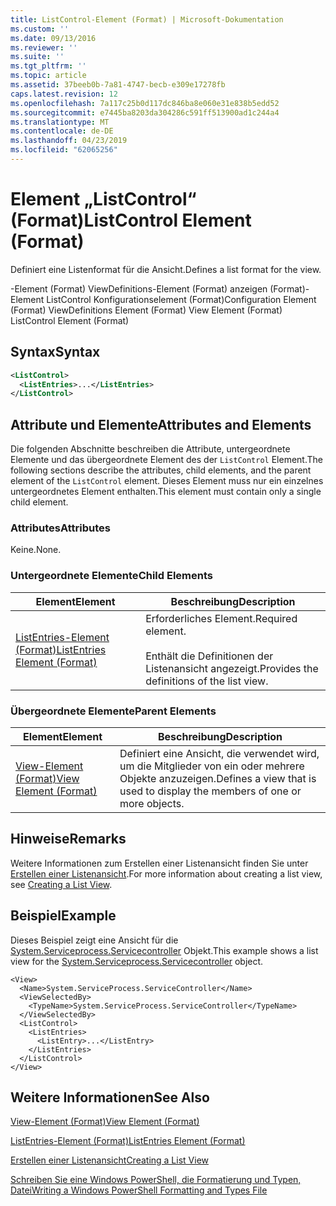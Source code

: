 ```yaml
---
title: ListControl-Element (Format) | Microsoft-Dokumentation
ms.custom: ''
ms.date: 09/13/2016
ms.reviewer: ''
ms.suite: ''
ms.tgt_pltfrm: ''
ms.topic: article
ms.assetid: 37beeb0b-7a81-4747-becb-e309e17278fb
caps.latest.revision: 12
ms.openlocfilehash: 7a117c25b0d117dc846ba8e060e31e838b5edd52
ms.sourcegitcommit: e7445ba8203da304286c591ff513900ad1c244a4
ms.translationtype: MT
ms.contentlocale: de-DE
ms.lasthandoff: 04/23/2019
ms.locfileid: "62065256"
---
```

# <a name="listcontrol-element-format"></a><span data-ttu-id="2cb12-102">Element „ListControl“ (Format)</span><span class="sxs-lookup"><span data-stu-id="2cb12-102">ListControl Element (Format)</span></span>

<span data-ttu-id="2cb12-103">Definiert eine Listenformat für die Ansicht.</span><span class="sxs-lookup"><span data-stu-id="2cb12-103">Defines a list format for the view.</span></span>

<span data-ttu-id="2cb12-104">-Element (Format) ViewDefinitions-Element (Format) anzeigen (Format)-Element ListControl Konfigurationselement (Format)</span><span class="sxs-lookup"><span data-stu-id="2cb12-104">Configuration Element (Format) ViewDefinitions Element (Format) View Element (Format) ListControl Element (Format)</span></span>

## <a name="syntax"></a><span data-ttu-id="2cb12-105">Syntax</span><span class="sxs-lookup"><span data-stu-id="2cb12-105">Syntax</span></span>

```xml
<ListControl>
  <ListEntries>...</ListEntries>
</ListControl>

```

## <a name="attributes-and-elements"></a><span data-ttu-id="2cb12-106">Attribute und Elemente</span><span class="sxs-lookup"><span data-stu-id="2cb12-106">Attributes and Elements</span></span>

<span data-ttu-id="2cb12-107">Die folgenden Abschnitte beschreiben die Attribute, untergeordnete Elemente und das übergeordnete Element des der `ListControl` Element.</span><span class="sxs-lookup"><span data-stu-id="2cb12-107">The following sections describe the attributes, child elements, and the parent element of the `ListControl` element.</span></span> <span data-ttu-id="2cb12-108">Dieses Element muss nur ein einzelnes untergeordnetes Element enthalten.</span><span class="sxs-lookup"><span data-stu-id="2cb12-108">This element must contain only a single child element.</span></span>

### <a name="attributes"></a><span data-ttu-id="2cb12-109">Attributes</span><span class="sxs-lookup"><span data-stu-id="2cb12-109">Attributes</span></span>

<span data-ttu-id="2cb12-110">Keine.</span><span class="sxs-lookup"><span data-stu-id="2cb12-110">None.</span></span>

### <a name="child-elements"></a><span data-ttu-id="2cb12-111">Untergeordnete Elemente</span><span class="sxs-lookup"><span data-stu-id="2cb12-111">Child Elements</span></span>

|<span data-ttu-id="2cb12-112">Element</span><span class="sxs-lookup"><span data-stu-id="2cb12-112">Element</span></span>|<span data-ttu-id="2cb12-113">Beschreibung</span><span class="sxs-lookup"><span data-stu-id="2cb12-113">Description</span></span>|
|-------------|-----------------|
|[<span data-ttu-id="2cb12-114">ListEntries-Element (Format)</span><span class="sxs-lookup"><span data-stu-id="2cb12-114">ListEntries Element (Format)</span></span>](./listentries-element-for-listcontrol-format.md)|<span data-ttu-id="2cb12-115">Erforderliches Element.</span><span class="sxs-lookup"><span data-stu-id="2cb12-115">Required element.</span></span><br /><br /> <span data-ttu-id="2cb12-116">Enthält die Definitionen der Listenansicht angezeigt.</span><span class="sxs-lookup"><span data-stu-id="2cb12-116">Provides the definitions of the list view.</span></span>|

### <a name="parent-elements"></a><span data-ttu-id="2cb12-117">Übergeordnete Elemente</span><span class="sxs-lookup"><span data-stu-id="2cb12-117">Parent Elements</span></span>

|<span data-ttu-id="2cb12-118">Element</span><span class="sxs-lookup"><span data-stu-id="2cb12-118">Element</span></span>|<span data-ttu-id="2cb12-119">Beschreibung</span><span class="sxs-lookup"><span data-stu-id="2cb12-119">Description</span></span>|
|-------------|-----------------|
|[<span data-ttu-id="2cb12-120">View-Element (Format)</span><span class="sxs-lookup"><span data-stu-id="2cb12-120">View Element (Format)</span></span>](./view-element-format.md)|<span data-ttu-id="2cb12-121">Definiert eine Ansicht, die verwendet wird, um die Mitglieder von ein oder mehrere Objekte anzuzeigen.</span><span class="sxs-lookup"><span data-stu-id="2cb12-121">Defines a view that is used to display the members of one or more objects.</span></span>|

## <a name="remarks"></a><span data-ttu-id="2cb12-122">Hinweise</span><span class="sxs-lookup"><span data-stu-id="2cb12-122">Remarks</span></span>

<span data-ttu-id="2cb12-123">Weitere Informationen zum Erstellen einer Listenansicht finden Sie unter [Erstellen einer Listenansicht](./creating-a-list-view.md).</span><span class="sxs-lookup"><span data-stu-id="2cb12-123">For more information about creating a list view, see [Creating a List View](./creating-a-list-view.md).</span></span>

## <a name="example"></a><span data-ttu-id="2cb12-124">Beispiel</span><span class="sxs-lookup"><span data-stu-id="2cb12-124">Example</span></span>

<span data-ttu-id="2cb12-125">Dieses Beispiel zeigt eine Ansicht für die [System.Serviceprocess.Servicecontroller](/dotnet/api/System.ServiceProcess.ServiceController) Objekt.</span><span class="sxs-lookup"><span data-stu-id="2cb12-125">This example shows a list view for the [System.Serviceprocess.Servicecontroller](/dotnet/api/System.ServiceProcess.ServiceController) object.</span></span>

```
<View>
  <Name>System.ServiceProcess.ServiceController</Name>
  <ViewSelectedBy>
    <TypeName>System.ServiceProcess.ServiceController</TypeName>
  </ViewSelectedBy>
  <ListControl>
    <ListEntries>
      <ListEntry>...</ListEntry>
    </ListEntries>
  </ListControl>
</View>
```

## <a name="see-also"></a><span data-ttu-id="2cb12-126">Weitere Informationen</span><span class="sxs-lookup"><span data-stu-id="2cb12-126">See Also</span></span>

[<span data-ttu-id="2cb12-127">View-Element (Format)</span><span class="sxs-lookup"><span data-stu-id="2cb12-127">View Element (Format)</span></span>](./view-element-format.md)

[<span data-ttu-id="2cb12-128">ListEntries-Element (Format)</span><span class="sxs-lookup"><span data-stu-id="2cb12-128">ListEntries Element (Format)</span></span>](./listentries-element-for-listcontrol-format.md)

[<span data-ttu-id="2cb12-129">Erstellen einer Listenansicht</span><span class="sxs-lookup"><span data-stu-id="2cb12-129">Creating a List View</span></span>](./creating-a-list-view.md)

[<span data-ttu-id="2cb12-130">Schreiben Sie eine Windows PowerShell, die Formatierung und Typen, Datei</span><span class="sxs-lookup"><span data-stu-id="2cb12-130">Writing a Windows PowerShell Formatting and Types File</span></span>](./writing-a-powershell-formatting-file.md)
